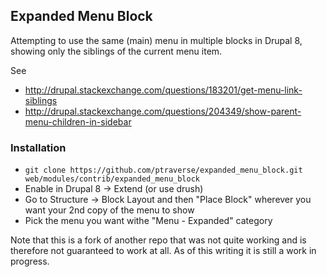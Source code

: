 ## Expanded Menu Block

Attempting to use the same (main) menu in multiple blocks in Drupal 8, showing only the siblings of the current menu item.

See

* http://drupal.stackexchange.com/questions/183201/get-menu-link-siblings
* http://drupal.stackexchange.com/questions/204349/show-parent-menu-children-in-sidebar

### Installation

* `git clone https://github.com/ptraverse/expanded_menu_block.git web/modules/contrib/expanded_menu_block`
* Enable in Drupal 8 -> Extend (or use drush)
* Go to Structure -> Block Layout and then "Place Block" wherever you want your 2nd copy of the menu to show
* Pick the menu you want withe "Menu - Expanded" category

Note that this is a fork of another repo that was not quite working and is therefore not guaranteed to work at all. As of this writing it is still a work in progress.


